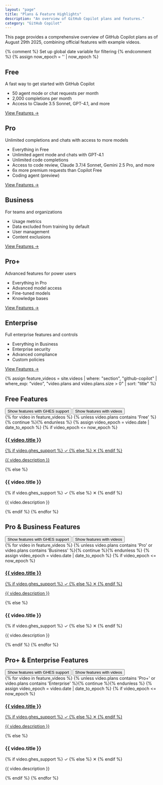 ```yaml
---
layout: "page"
title: "Plans & Feature Highlights"
description: "An overview of GitHub Copilot plans and features."
category: "GitHub Copilot"
---
```


This page provides a comprehensive overview of GitHub Copilot plans as of August 29th 2025, combining official features with example videos.

{% comment %} Set up global date variable for filtering {% endcomment %}
{% assign now_epoch = '' | now_epoch %}

<div class="features-vertical-container">
  <!-- Subscription Tiers Container -->
  <div class="subscription-wrapper">
    <!-- Free Plan -->
    <div class="subscription-tiers-container full-width">
      <div class="subscription-section">
        <h2>Free</h2>
        <p>A fast way to get started with GitHub Copilot</p>
        <ul>
          <li>50 agent mode or chat requests per month</li>
          <li>2,000 completions per month</li>
          <li>Access to Claude 3.5 Sonnet, GPT-4.1, and more</li>
        </ul>
        <div class="tier-link">
          <a href="#videos-free">View Features →</a>
        </div>
      </div>
    </div>
    <!-- Pro Plan -->
    <div class="subscription-tiers-container half-width">
      <div class="subscription-section">
        <h2>Pro</h2>
        <p>Unlimited completions and chats with access to more models</p>
        <ul>
          <li>Everything in Free</li>
          <li>Unlimited agent mode and chats with GPT-4.1</li>
          <li>Unlimited code completions</li>
          <li>Access to code review, Claude 3.7/4 Sonnet, Gemini 2.5 Pro, and more</li>
          <li>6x more premium requests than Copilot Free</li>
          <li>Coding agent (preview)</li>
        </ul>
        <div class="tier-link">
          <a href="#videos-pro">View Features →</a>
        </div>
      </div>
    </div>
    <!-- Business Plan -->
    <div class="subscription-tiers-container half-width">
      <div class="subscription-section">
        <h2>Business</h2>
        <p>For teams and organizations</p>
        <ul>
          <li>Usage metrics</li>
          <li>Data excluded from training by default</li>
          <li>User management</li>
          <li>Content exclusions</li>
        </ul>
        <div class="tier-link">
          <a href="#videos-pro">View Features →</a>
        </div>
      </div>
    </div>
    <!-- Pro+ Plan -->
    <div class="subscription-tiers-container half-width">
      <div class="subscription-section">
        <h2>Pro+</h2>
        <p>Advanced features for power users</p>
        <ul>
          <li>Everything in Pro</li>
          <li>Advanced model access</li>
          <li>Fine-tuned models</li>
          <li>Knowledge bases</li>
        </ul>
        <div class="tier-link">
          <a href="#videos-proplus">View Features →</a>
        </div>
      </div>
    </div>
    <!-- Enterprise Plan -->
    <div class="subscription-tiers-container half-width">
      <div class="subscription-section">
        <h2>Enterprise</h2>
        <p>Full enterprise features and controls</p>
        <ul>
          <li>Everything in Business</li>
          <li>Enterprise security</li>
          <li>Advanced compliance</li>
          <li>Custom policies</li>
        </ul>
        <div class="tier-link">
          <a href="#videos-proplus">View Features →</a>
        </div>
      </div>
    </div>
  </div>

  <!-- Free Features Section (videos that do not include Pro/Pro+/Business/Enterprise) -->
  {% assign feature_videos = site.videos | where: "section", "github-copilot" | where_exp: "video", "video.plans and video.plans.size > 0" | sort: "title" %}

  <div id="videos-free">
    <h2 class="section-title">Free Features</h2>
  </div>

  <!-- Filter buttons for this section -->
  <div class="ghes-filter section-filter">
    <button class="ghes-toggle-btn">Show features with GHES support</button>
    <button class="video-toggle-btn">Show features with videos</button>
  </div>

  <!-- Features for Free tier -->
  <div class="tier-videos">
    <div class="videos-grid">
      {% for video in feature_videos %}
      {% unless video.plans contains 'Free' %}{% continue %}{% endunless %}
      {% assign video_epoch = video.date | date_to_epoch %}
      {% if video_epoch <= now_epoch %}
      <a href="{{ video.url | relative_url }}" class="video-card-link">
        <div class="video-card" data-ghes="{{ video.ghes_support }}" data-title="{{ video.title }}">
          <div class="video-header">
            <h3>{{ video.title }}</h3>
            <div class="video-icons">
              {% if video.ghes_support %}
                <span class="ghes-icon ghes-supported" title="GHES Supported">✓</span>
              {% else %}
                <span class="ghes-icon ghes-not-supported" title="Not GHES Supported">✕</span>
              {% endif %}
              <span class="play-icon" title="View Demo Video">
                <span class="play-triangle"></span>
              </span>
            </div>
          </div>
          <div class="feature-description">
            <p>{{ video.description }}</p>
          </div>
        </div>
      </a>
      {% else %}
      <div class="video-card" data-ghes="{{ video.ghes_support }}" data-title="{{ video.title }}">
        <div class="video-header">
          <h3>{{ video.title }}</h3>
          <div class="video-icons">
            {% if video.ghes_support %}
              <span class="ghes-icon ghes-supported" title="GHES Supported">✓</span>
            {% else %}
              <span class="ghes-icon ghes-not-supported" title="Not GHES Supported">✕</span>
            {% endif %}
          </div>
        </div>
        <div class="feature-description">
          <p>{{ video.description }}</p>
        </div>
      </div>
      {% endif %}
      {% endfor %}
    </div>
  </div>

  <!-- Pro & Business Features Section (videos that include Pro or Business but not Pro+ or Enterprise) -->
  <div id="videos-pro">
    <h2 class="section-title">Pro & Business Features</h2>
  </div>

  <!-- Filter buttons for this section -->
  <div class="ghes-filter section-filter">
    <button class="ghes-toggle-btn">Show features with GHES support</button>
    <button class="video-toggle-btn">Show features with videos</button>
  </div>

  <!-- Features for Pro & Business tiers -->
  <div class="tier-videos">
    <div class="videos-grid">
      {% for video in feature_videos %}
      {% unless video.plans contains 'Pro' or video.plans contains 'Business' %}{% continue %}{% endunless %}
      {% assign video_epoch = video.date | date_to_epoch %}
      {% if video_epoch <= now_epoch %}
      <a href="{{ video.url | relative_url }}" class="video-card-link">
        <div class="video-card" data-ghes="{{ video.ghes_support }}" data-title="{{ video.title }}">
          <div class="video-header">
            <h3>{{ video.title }}</h3>
            <div class="video-icons">
              {% if video.ghes_support %}
                <span class="ghes-icon ghes-supported" title="GHES Supported">✓</span>
              {% else %}
                <span class="ghes-icon ghes-not-supported" title="Not GHES Supported">✕</span>
              {% endif %}
              <span class="play-icon" title="View Demo Video">
                <span class="play-triangle"></span>
              </span>
            </div>
          </div>
          <div class="feature-description">
            <p>{{ video.description }}</p>
          </div>
        </div>
      </a>
      {% else %}
      <div class="video-card" data-ghes="{{ video.ghes_support }}" data-title="{{ video.title }}">
        <div class="video-header">
          <h3>{{ video.title }}</h3>
          <div class="video-icons">
            {% if video.ghes_support %}
              <span class="ghes-icon ghes-supported" title="GHES Supported">✓</span>
            {% else %}
              <span class="ghes-icon ghes-not-supported" title="Not GHES Supported">✕</span>
            {% endif %}
          </div>
        </div>
        <div class="feature-description">
          <p>{{ video.description }}</p>
        </div>
      </div>
      {% endif %}
      {% endfor %}
    </div>
  </div>

  <!-- Pro+ & Enterprise Features Section (videos that include Pro+ or Enterprise) -->
  <div id="videos-proplus">
    <h2 class="section-title">Pro+ & Enterprise Features</h2>
  </div>

  <!-- Filter buttons for this section -->
  <div class="ghes-filter section-filter">
    <button class="ghes-toggle-btn">Show features with GHES support</button>
    <button class="video-toggle-btn">Show features with videos</button>
  </div>

  <!-- Features for Pro+ & Enterprise tiers -->
  <div class="tier-videos">
    <div class="videos-grid">
      {% for video in feature_videos %}
      {% unless video.plans contains 'Pro+' or video.plans contains 'Enterprise' %}{% continue %}{% endunless %}
      {% assign video_epoch = video.date | date_to_epoch %}
      {% if video_epoch <= now_epoch %}
      <a href="{{ video.url | relative_url }}" class="video-card-link">
        <div class="video-card" data-ghes="{{ video.ghes_support }}" data-title="{{ video.title }}">
          <div class="video-header">
            <h3>{{ video.title }}</h3>
            <div class="video-icons">
              {% if video.ghes_support %}
                <span class="ghes-icon ghes-supported" title="GHES Supported">✓</span>
              {% else %}
                <span class="ghes-icon ghes-not-supported" title="Not GHES Supported">✕</span>
              {% endif %}
              <span class="play-icon" title="View Demo Video">
                <span class="play-triangle"></span>
              </span>
            </div>
          </div>
          <div class="feature-description">
            <p>{{ video.description }}</p>
          </div>
        </div>
      </a>
      {% else %}
      <div class="video-card" data-ghes="{{ video.ghes_support }}" data-title="{{ video.title }}">
        <div class="video-header">
          <h3>{{ video.title }}</h3>
          <div class="video-icons">
            {% if video.ghes_support %}
              <span class="ghes-icon ghes-supported" title="GHES Supported">✓</span>
            {% else %}
              <span class="ghes-icon ghes-not-supported" title="Not GHES Supported">✕</span>
            {% endif %}
          </div>
        </div>
        <div class="feature-description">
          <p>{{ video.description }}</p>
        </div>
      </div>
      {% endif %}
      {% endfor %}
    </div>
  </div>

</div>

<script src="{{ '/assets/js/features.js' | relative_url }}"></script>
